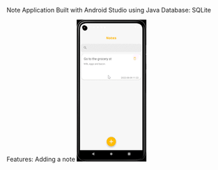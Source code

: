 Note Application
Built with Android Studio using Java
Database: SQLite

Features:
Adding a note
<img src="images_and_gifs/AddNote.gif"></img>
